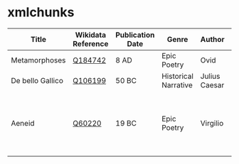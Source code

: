 # xmlchunks

| Title                  | Wikidata Reference | Publication Date | Genre          | Author     | Mentions               |
|------------------------|-------------------|-----------------|---------------|------------|------------------------|
| Metamorphoses         | [Q184742](https://www.wikidata.org/wiki/Q184742) | 8 AD            | Epic Poetry  | Ovid       | [Extraction From](https://raw.githubusercontent.com/Sebastiano-G/xmlchunks/refs/heads/main/Metamorphoses.xml) |
| De bello Gallico      | [Q106199](https://www.wikidata.org/wiki/Q106199) | 50 BC          | Historical Narrative | Julius Caesar | [Extraction From](https://raw.githubusercontent.com/Sebastiano-G/xmlchunks/refs/heads/main/DeBelloGallico.xml) |
| Aeneid | [Q60220](https://www.wikidata.org/wiki/Q60220) | 19 BC | Epic Poetry | Virgilio | [Extraction From](https://query.wikidata.org/sparql) (**Suggestion**: use [P674](https://www.wikidata.org/wiki/Property:P674) to get entities related to [Q60220](https://www.wikidata.org/wiki/Q60220)) |
